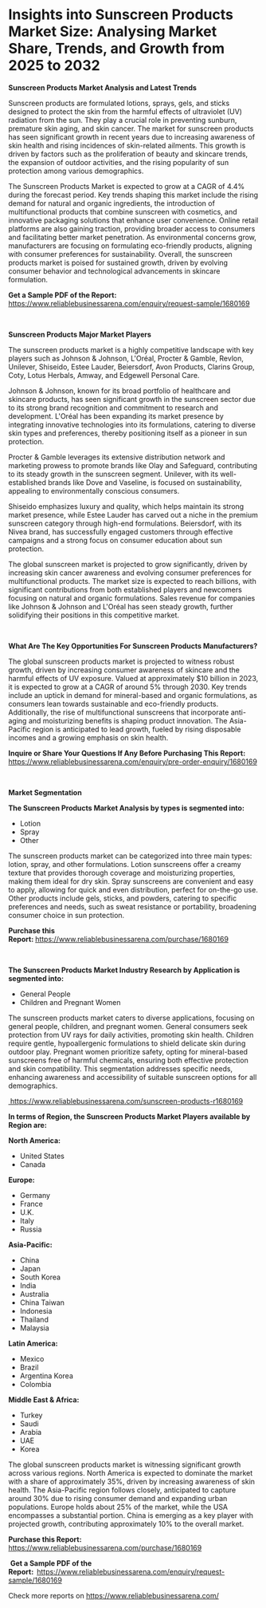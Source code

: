 <p><h1>Insights into Sunscreen Products Market Size: Analysing Market Share, Trends, and Growth from 2025 to 2032</h1></p><p><strong>Sunscreen Products Market Analysis and Latest Trends</strong></p>
<p><p>Sunscreen products are formulated lotions, sprays, gels, and sticks designed to protect the skin from the harmful effects of ultraviolet (UV) radiation from the sun. They play a crucial role in preventing sunburn, premature skin aging, and skin cancer. The market for sunscreen products has seen significant growth in recent years due to increasing awareness of skin health and rising incidences of skin-related ailments. This growth is driven by factors such as the proliferation of beauty and skincare trends, the expansion of outdoor activities, and the rising popularity of sun protection among various demographics.</p><p>The Sunscreen Products Market is expected to grow at a CAGR of 4.4% during the forecast period. Key trends shaping this market include the rising demand for natural and organic ingredients, the introduction of multifunctional products that combine sunscreen with cosmetics, and innovative packaging solutions that enhance user convenience. Online retail platforms are also gaining traction, providing broader access to consumers and facilitating better market penetration. As environmental concerns grow, manufacturers are focusing on formulating eco-friendly products, aligning with consumer preferences for sustainability. Overall, the sunscreen products market is poised for sustained growth, driven by evolving consumer behavior and technological advancements in skincare formulation.</p></p>
<p><strong>Get a Sample PDF of the Report:&nbsp;</strong> <a href="https://www.reliablebusinessarena.com/enquiry/request-sample/1680169?utm_campaign=3569&utm_medium=2&utm_source=Github&utm_content=ia&utm_term=05042025&utm_id=sunscreen-products">https://www.reliablebusinessarena.com/enquiry/request-sample/1680169</a></p>
<p>&nbsp;</p>
<p><strong>Sunscreen Products Major Market Players</strong></p>
<p><p>The sunscreen products market is a highly competitive landscape with key players such as Johnson & Johnson, L'Oréal, Procter & Gamble, Revlon, Unilever, Shiseido, Estee Lauder, Beiersdorf, Avon Products, Clarins Group, Coty, Lotus Herbals, Amway, and Edgewell Personal Care. </p><p>Johnson & Johnson, known for its broad portfolio of healthcare and skincare products, has seen significant growth in the sunscreen sector due to its strong brand recognition and commitment to research and development. L'Oréal has been expanding its market presence by integrating innovative technologies into its formulations, catering to diverse skin types and preferences, thereby positioning itself as a pioneer in sun protection.</p><p>Procter & Gamble leverages its extensive distribution network and marketing prowess to promote brands like Olay and Safeguard, contributing to its steady growth in the sunscreen segment. Unilever, with its well-established brands like Dove and Vaseline, is focused on sustainability, appealing to environmentally conscious consumers.</p><p>Shiseido emphasizes luxury and quality, which helps maintain its strong market presence, while Estee Lauder has carved out a niche in the premium sunscreen category through high-end formulations. Beiersdorf, with its Nivea brand, has successfully engaged customers through effective campaigns and a strong focus on consumer education about sun protection.</p><p>The global sunscreen market is projected to grow significantly, driven by increasing skin cancer awareness and evolving consumer preferences for multifunctional products. The market size is expected to reach billions, with significant contributions from both established players and newcomers focusing on natural and organic formulations. Sales revenue for companies like Johnson & Johnson and L'Oréal has seen steady growth, further solidifying their positions in this competitive market.</p></p>
<p>&nbsp;</p>
<p><strong>What Are The Key Opportunities For Sunscreen Products Manufacturers?</strong></p>
<p><p>The global sunscreen products market is projected to witness robust growth, driven by increasing consumer awareness of skincare and the harmful effects of UV exposure. Valued at approximately $10 billion in 2023, it is expected to grow at a CAGR of around 5% through 2030. Key trends include an uptick in demand for mineral-based and organic formulations, as consumers lean towards sustainable and eco-friendly products. Additionally, the rise of multifunctional sunscreens that incorporate anti-aging and moisturizing benefits is shaping product innovation. The Asia-Pacific region is anticipated to lead growth, fueled by rising disposable incomes and a growing emphasis on skin health.</p></p>
<p><strong>Inquire or Share Your Questions If Any Before Purchasing This Report:</strong> <a href="https://www.reliablebusinessarena.com/enquiry/pre-order-enquiry/1680169?utm_campaign=3569&utm_medium=2&utm_source=Github&utm_content=ia&utm_term=05042025&utm_id=sunscreen-products">https://www.reliablebusinessarena.com/enquiry/pre-order-enquiry/1680169</a></p>
<p>&nbsp;</p>
<p><strong>Market Segmentation</strong></p>
<p><strong>The Sunscreen Products Market Analysis by types is segmented into:</strong></p>
<p><ul><li>Lotion</li><li>Spray</li><li>Other</li></ul></p>
<p><p>The sunscreen products market can be categorized into three main types: lotion, spray, and other formulations. Lotion sunscreens offer a creamy texture that provides thorough coverage and moisturizing properties, making them ideal for dry skin. Spray sunscreens are convenient and easy to apply, allowing for quick and even distribution, perfect for on-the-go use. Other products include gels, sticks, and powders, catering to specific preferences and needs, such as sweat resistance or portability, broadening consumer choice in sun protection.</p></p>
<p><strong>Purchase this Report:&nbsp;</strong><a href="https://www.reliablebusinessarena.com/purchase/1680169?utm_campaign=3569&utm_medium=2&utm_source=Github&utm_content=ia&utm_term=05042025&utm_id=sunscreen-products">https://www.reliablebusinessarena.com/purchase/1680169</a></p>
<p>&nbsp;</p>
<p><strong>The Sunscreen Products Market Industry Research by Application is segmented into:</strong></p>
<p><ul><li>General People</li><li>Children and Pregnant Women</li></ul></p>
<p><p>The sunscreen products market caters to diverse applications, focusing on general people, children, and pregnant women. General consumers seek protection from UV rays for daily activities, promoting skin health. Children require gentle, hypoallergenic formulations to shield delicate skin during outdoor play. Pregnant women prioritize safety, opting for mineral-based sunscreens free of harmful chemicals, ensuring both effective protection and skin compatibility. This segmentation addresses specific needs, enhancing awareness and accessibility of suitable sunscreen options for all demographics.</p></p>
<p><a href="https://www.reliablebusinessarena.com/sunscreen-products-r1680169?utm_campaign=3569&utm_medium=2&utm_source=Github&utm_content=ia&utm_term=05042025&utm_id=sunscreen-products">&nbsp;https://www.reliablebusinessarena.com/sunscreen-products-r1680169</a></p>
<p><strong>In terms of Region, the Sunscreen Products Market Players available by Region are:</strong></p>
<p>
    <p> <strong> North America: </strong>
        <ul>
            <li>United States</li>
            <li>Canada</li>
        </ul>
        </p> 
    <p> <strong> Europe: </strong>
        <ul>
            <li>Germany</li>
            <li>France</li>
            <li>U.K.</li>
            <li>Italy</li>
            <li>Russia</li>
        </ul>
        </p> 
    <p> <strong> Asia-Pacific: </strong>
        <ul>
            <li>China</li>
            <li>Japan</li>
            <li>South Korea</li>
            <li>India</li>
            <li>Australia</li>
            <li>China Taiwan</li>
            <li>Indonesia</li>
            <li>Thailand</li>
            <li>Malaysia</li>
        </ul>
        </p> 
    <p> <strong> Latin America: </strong>
        <ul>
            <li>Mexico</li>
            <li>Brazil</li>
            <li>Argentina Korea</li>
            <li>Colombia</li>
        </ul>
        </p> 
    <p> <strong> Middle East & Africa: </strong>
        <ul>
            <li>Turkey</li>
            <li>Saudi</li>
            <li>Arabia</li>
            <li>UAE</li>
            <li>Korea</li>
        </ul>
    </p>
    </p>
<p><p>The global sunscreen products market is witnessing significant growth across various regions. North America is expected to dominate the market with a share of approximately 35%, driven by increasing awareness of skin health. The Asia-Pacific region follows closely, anticipated to capture around 30% due to rising consumer demand and expanding urban populations. Europe holds about 25% of the market, while the USA encompasses a substantial portion. China is emerging as a key player with projected growth, contributing approximately 10% to the overall market.</p></p>
<p><strong>Purchase this Report: </strong><a href="https://www.reliablebusinessarena.com/purchase/1680169?utm_campaign=3569&utm_medium=2&utm_source=Github&utm_content=ia&utm_term=05042025&utm_id=sunscreen-products">https://www.reliablebusinessarena.com/purchase/1680169</a></p>
<p>&nbsp;<strong>Get a Sample PDF of the Report:&nbsp;&nbsp;</strong><a href="https://www.reliablebusinessarena.com/enquiry/request-sample/1680169?utm_campaign=3569&utm_medium=2&utm_source=Github&utm_content=ia&utm_term=05042025&utm_id=sunscreen-products">https://www.reliablebusinessarena.com/enquiry/request-sample/1680169</a></p>
<p><strong></strong></p>
<p>Check more reports on <a href="https://www.reliablebusinessarena.com/?utm_campaign=3569&utm_medium=2&utm_source=Github&utm_content=ia&utm_term=05042025&utm_id=sunscreen-products">https://www.reliablebusinessarena.com/</a></p>